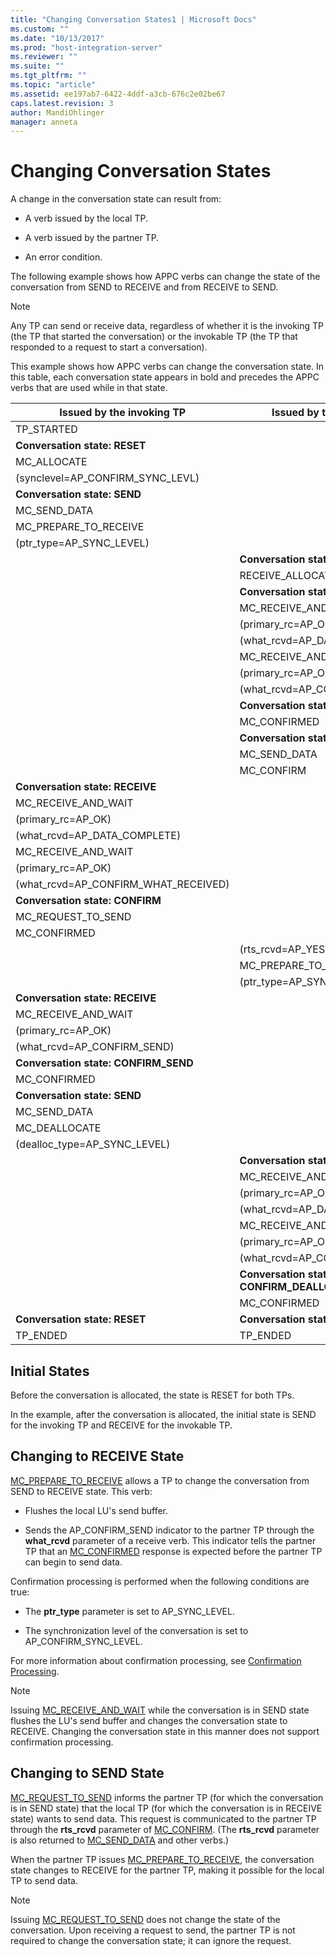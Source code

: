 ```yaml
---
title: "Changing Conversation States1 | Microsoft Docs"
ms.custom: ""
ms.date: "10/13/2017"
ms.prod: "host-integration-server"
ms.reviewer: ""
ms.suite: ""
ms.tgt_pltfrm: ""
ms.topic: "article"
ms.assetid: ee197ab7-6422-4ddf-a3cb-676c2e02be67
caps.latest.revision: 3
author: MandiOhlinger
manager: anneta
---
```

# Changing Conversation States
A change in the conversation state can result from:  
  
-   A verb issued by the local TP.  
  
-   A verb issued by the partner TP.  
  
-   An error condition.  
  
 The following example shows how APPC verbs can change the state of the conversation from SEND to RECEIVE and from RECEIVE to SEND.  
  
> [!NOTE]
>  Any TP can send or receive data, regardless of whether it is the invoking TP (the TP that started the conversation) or the invokable TP (the TP that responded to a request to start a conversation).  
  
 This example shows how APPC verbs can change the conversation state. In this table, each conversation state appears in bold and precedes the APPC verbs that are used while in that state.  
  
|Issued by the invoking TP|Issued by the invokable TP|  
|-------------------------------|--------------------------------|  
|TP_STARTED||  
|**Conversation state: RESET**||  
|MC_ALLOCATE||  
|(synclevel=AP_CONFIRM_SYNC_LEVL)||  
|**Conversation state: SEND**||  
|MC_SEND_DATA||  
|MC_PREPARE_TO_RECEIVE||  
|(ptr_type=AP_SYNC_LEVEL)||  
||**Conversation state: RESET**|  
||RECEIVE_ALLOCATE|  
||**Conversation state: RECEIVE**|  
||MC_RECEIVE_AND_WAIT|  
||(primary_rc=AP_OK)|  
||(what_rcvd=AP_DATA_COMPLETE)|  
||MC_RECEIVE_AND_WAIT|  
||(primary_rc=AP_OK)|  
||(what_rcvd=AP_CONFIRM_SEND)|  
||**Conversation state: CONFIRM_SEND**|  
||MC_CONFIRMED|  
||**Conversation state: SEND**|  
||MC_SEND_DATA|  
||MC_CONFIRM|  
|**Conversation state: RECEIVE**||  
|MC_RECEIVE_AND_WAIT||  
|(primary_rc=AP_OK)||  
|(what_rcvd=AP_DATA_COMPLETE)||  
|MC_RECEIVE_AND_WAIT||  
|(primary_rc=AP_OK)||  
|(what_rcvd=AP_CONFIRM_WHAT_RECEIVED)||  
|**Conversation state: CONFIRM**||  
|MC_REQUEST_TO_SEND||  
|MC_CONFIRMED||  
||(rts_rcvd=AP_YES)|  
||MC_PREPARE_TO_RECEIVE|  
||(ptr_type=AP_SYNC_LEVEL)|  
|**Conversation state: RECEIVE**||  
|MC_RECEIVE_AND_WAIT||  
|(primary_rc=AP_OK)||  
|(what_rcvd=AP_CONFIRM_SEND)||  
|**Conversation state: CONFIRM_SEND**||  
|MC_CONFIRMED||  
|**Conversation state: SEND**||  
|MC_SEND_DATA||  
|MC_DEALLOCATE||  
|(dealloc_type=AP_SYNC_LEVEL)||  
||**Conversation state: RECEIVE**|  
||MC_RECEIVE_AND_WAIT|  
||(primary_rc=AP_OK)|  
||(what_rcvd=AP_DATA_COMPLETE)|  
||MC_RECEIVE_AND_WAIT|  
||(primary_rc=AP_OK)|  
||(what_rcvd=AP_CONFIRM_DEALLOCATE)|  
||**Conversation state: CONFIRM_DEALLOCATE**|  
||MC_CONFIRMED|  
|**Conversation state: RESET**|**Conversation state: RESET**|  
|TP_ENDED|TP_ENDED|  
  
## Initial States  
 Before the conversation is allocated, the state is RESET for both TPs.  
  
 In the example, after the conversation is allocated, the initial state is SEND for the invoking TP and RECEIVE for the invokable TP.  
  
## Changing to RECEIVE State  
 [MC_PREPARE_TO_RECEIVE](../Topic/MC_PREPARE_TO_RECEIVE2.md) allows a TP to change the conversation from SEND to RECEIVE state. This verb:  
  
-   Flushes the local LU's send buffer.  
  
-   Sends the AP_CONFIRM_SEND indicator to the partner TP through the **what_rcvd** parameter of a receive verb. This indicator tells the partner TP that an [MC_CONFIRMED](../Topic/MC_CONFIRMED2.md) response is expected before the partner TP can begin to send data.  
  
 Confirmation processing is performed when the following conditions are true:  
  
-   The **ptr_type** parameter is set to AP_SYNC_LEVEL.  
  
-   The synchronization level of the conversation is set to AP_CONFIRM_SYNC_LEVEL.  
  
 For more information about confirmation processing, see [Confirmation Processing](../core/confirmation-processing.md).  
  
> [!NOTE]
>  Issuing [MC_RECEIVE_AND_WAIT](../Topic/MC_RECEIVE_AND_WAIT1.md) while the conversation is in SEND state flushes the LU's send buffer and changes the conversation state to RECEIVE. Changing the conversation state in this manner does not support confirmation processing.  
  
## Changing to SEND State  
 [MC_REQUEST_TO_SEND](../Topic/MC_REQUEST_TO_SEND2.md) informs the partner TP (for which the conversation is in SEND state) that the local TP (for which the conversation is in RECEIVE state) wants to send data. This request is communicated to the partner TP through the **rts_rcvd** parameter of [MC_CONFIRM](../Topic/MC_CONFIRM1.md). (The **rts_rcvd** parameter is also returned to [MC_SEND_DATA](../Topic/MC_SEND_DATA2.md) and other verbs.)  
  
 When the partner TP issues [MC_PREPARE_TO_RECEIVE](../Topic/MC_PREPARE_TO_RECEIVE2.md), the conversation state changes to RECEIVE for the partner TP, making it possible for the local TP to send data.  
  
> [!NOTE]
>  Issuing [MC_REQUEST_TO_SEND](../Topic/MC_REQUEST_TO_SEND2.md) does not change the state of the conversation. Upon receiving a request to send, the partner TP is not required to change the conversation state; it can ignore the request.